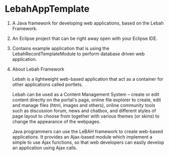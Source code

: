 # LebahAppTemplate

1. A Java framework for developing web applications, based on the Lebah Framework.

2. An Eclipse project that can be right away open with your Eclipse IDE.

3. Contains example application that is using the LebahRecordTemplateModule to perform database driven web application.

4. About Lebah Framework

    Lebah is a lightweight web-based application that act as a container for other applications called portlets. 

    Lebah can be used as a Content Management System – create or edit content directly on the portal's page, online file explorer to create, edit and manage files (html, images and others), online community tools such as discussion forum, news and chatbox, and different styles of page layout to choose from together with various themes (or skins) to change the appearance of the webpages.

    Java programmers can use the LeBAH framework to create web-based applications. It provides an Ajax-based module which implement a simple to use Ajax functions, so that web developers can easily develop an application using Ajax calls.

